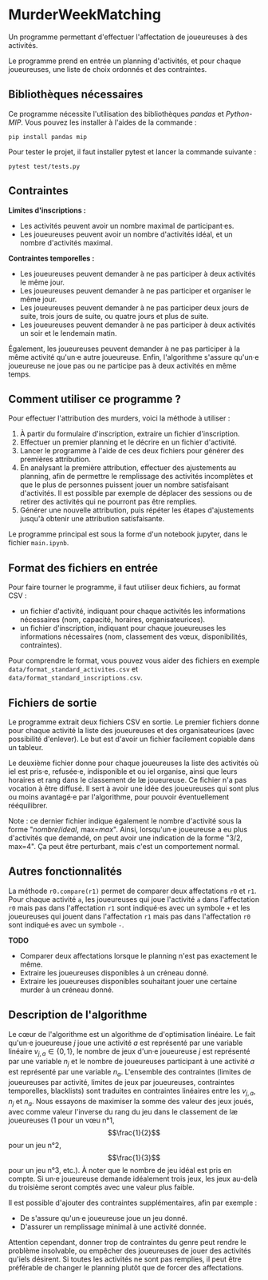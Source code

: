 # MurderWeekMatching

Un programme permettant d'effectuer l'affectation de joueureuses à des activités.

Le programme prend en entrée un planning d'activités, et pour chaque joueureuses, une liste de choix ordonnés et des contraintes.

## Bibliothèques nécessaires

Ce programme nécessite l'utilisation des bibliothèques *pandas* et *Python-MIP*. Vous pouvez les installer à l'aides de la commande :
```
pip install pandas mip
```

Pour tester le projet, il faut installer pytest et lancer la commande suivante :
```
pytest test/tests.py
```

## Contraintes

**Limites d'inscriptions :**
- Les activités peuvent avoir un nombre maximal de participant·es.
- Les joueureuses peuvent avoir un nombre d'activités idéal, et un nombre d'activités maximal.

**Contraintes temporelles :**
- Les joueureuses peuvent demander à ne pas participer à deux activités le même
  jour.
- Les joueureuses peuvent demander à ne pas participer et organiser le même
  jour.
- Les joueureuses peuvent demander à ne pas participer deux jours de suite, trois jours de suite, ou quatre jours et plus de suite.
- Les joueureuses peuvent demander à ne pas participer à deux activités un soir et le lendemain matin.

Également, les joueureuses peuvent demander à ne pas participer à la même activité qu'un·e autre joueureuse. Enfin, l'algorithme s'assure qu'un·e joueureuse ne joue pas ou ne participe pas à deux activités en même temps.

## Comment utiliser ce programme ?

Pour effectuer l'attribution des murders, voici la méthode à utiliser :
1. À partir du formulaire d'inscription, extraire un fichier d'inscription.
2. Effectuer un premier planning et le décrire en un fichier d'activité.
3. Lancer le programme à l'aide de ces deux fichiers pour générer des premières attribution.
4. En analysant la première attribution, effectuer des ajustements au planning, afin de permettre le remplissage des activités incomplètes et que le plus de personnes puissent jouer un nombre satisfaisant d'activités. Il est possible par exemple de déplacer des sessions ou de retirer des activités qui ne pourront pas être remplies.
5. Générer une nouvelle attribution, puis répéter les étapes d'ajustements jusqu'à obtenir une attribution satisfaisante.

Le programme principal est sous la forme d'un notebook jupyter, dans le fichier `main.ipynb`.

## Format des fichiers en entrée

Pour faire tourner le programme, il faut utiliser deux fichiers, au format CSV :
- un fichier d'activité, indiquant pour chaque activités les informations nécessaires (nom, capacité, horaires, organisateurices).
- un fichier d'inscription, indiquant pour chaque joueureuses les informations nécessaires (nom, classement des vœux, disponibilités, contraintes).

Pour comprendre le format, vous pouvez vous aider des fichiers en exemple `data/format_standard_activites.csv` et `data/format_standard_inscriptions.csv`.

## Fichiers de sortie

Le programme extrait deux fichiers CSV en sortie. Le premier fichiers donne pour chaque activité la liste des joueureuses et des organisateurices (avec possibilité d'enlever). Le but est d'avoir un fichier facilement copiable dans un tableur.

Le deuxième fichier donne pour chaque joueureuses la liste des activités où iel est pris·e, refusée·e, indisponible et ou iel organise, ainsi que leurs horaires et rang dans le classement de læ joueureuse. Ce fichier n'a pas vocation à être diffusé. Il sert à avoir une idée des joueureuses qui sont plus ou moins avantagé·e par l'algorithme, pour pouvoir éventuellement rééquilibrer.

Note : ce dernier fichier indique également le nombre d'activité sous la forme "*nombre*/*ideal*, max=*max*". Ainsi, lorsqu'un·e joueureuse a eu plus d'activités que demandé, on peut avoir une indication de la forme "3/2, max=4". Ça peut être perturbant, mais c'est un comportement normal.

## Autres fonctionnalités

La méthode `r0.compare(r1)` permet de comparer deux affectations `r0` et `r1`. Pour chaque activité `a`, les joueureuses qui joue l'activité `a` dans l'affectation `r0` mais pas dans l'affectation `r1` sont indiqué·es avec un symbole `+` et les joueureuses qui jouent dans l'affectation `r1` mais pas dans l'affectation `r0` sont indiqué·es avec un symbole `-`.

**TODO**
- Comparer deux affectations lorsque le planning n'est pas exactement le même.
- Extraire les joueureuses disponibles à un créneau donné.
- Extraire les joueureuses disponibles souhaitant jouer une certaine murder à un créneau donné.

## Description de l'algorithme

Le cœur de l'algorithme est un algorithme de d'optimisation linéaire. Le fait qu'un·e joueureuse $j$ joue une activité $a$ est représenté par une variable linéaire $v_{j, a} \in \{0, 1\}$, le nombre de jeux d'un·e joueureuse $j$ est représenté par une variable $n_j$ et le nombre de joueureuses participant à une activité $a$ est représenté par une variable $n_a$. L'ensemble des contraintes (limites de joueureuses par activité, limites de jeux par joueureuses, contraintes temporelles, blacklists) sont traduites en contraintes linéaires entre les $v_{j, a}$, $n_j$ et $n_a$. Nous essayons de maximiser la somme des valeur des jeux joués, avec comme valeur l'inverse du rang du jeu dans le classement de læ joueureuses (1 pour un vœu n°1, $$\frac{1}{2}$$ pour un jeu n°2, $$\frac{1}{3}$$ pour un jeu n°3, etc.). À noter que le nombre de jeu idéal est pris en compte. Si un·e joueureuse demande idéalement trois jeux, les jeux au-delà du troisième seront comptés avec une valeur plus faible.

Il est possible d'ajouter des contraintes supplémentaires, afin par exemple :
- De s'assure qu'un·e joueureuse joue un jeu donné.
- D'assurer un remplissage minimal à une activité donnée.

Attention cependant, donner trop de contraintes du genre peut rendre le problème insolvable, ou empêcher des joueureuses de jouer des activités qu'iels désirent. Si toutes les activités ne sont pas remplies, il peut être préférable de changer le planning plutôt que de forcer des affectations.
